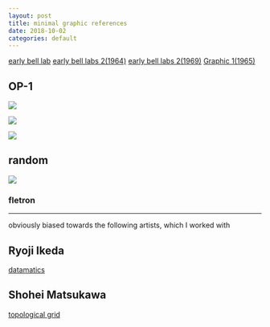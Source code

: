 ```yaml
---
layout: post
title: minimal graphic references
date: 2018-10-02
categories: default
---
```


[early bell lab](https://www.youtube.com/watch?v=RocLdMyUG-4)
[early bell labs 2(1964)](https://www.youtube.com/watch?v=-5mFhDIJfNA)
[early bell labs 2(1969)](https://www.youtube.com/watch?v=V4agEv3Nkcs)
[Graphic 1(1965)](https://www.youtube.com/watch?v=llnzK2H_HZo)

## OP-1
![](http://www.teifaros.com/wp-content/uploads/2017/05/Teenage-Engineering-OP-1-Portable-Synthesizer-2.jpg)

![](https://d2w9rnfcy7mm78.cloudfront.net/740901/original_6916306b0100ae8cfb7a444004b1dd60.jpg)

![](https://encrypted-tbn0.gstatic.com/images?q=tbn:ANd9GcSddPqOA8gRuTQ9Fb5GcZyKPDj0QG6iNwbF9g4gpgelGvodwEIe)

## random

![](https://twitter.com/i/status/963725574156898304)

### fletron
[](http://feltron.com/FAR13.html)
[](http://feltron.com/FAR12.html)


---

obviously biased towards the following artists, which I worked with

## Ryoji Ikeda
[datamatics](https://vimeo.com/62242278)

## Shohei Matsukawa
[topological grid](https://www.youtube.com/watch?v=PpKV071KXO0)

